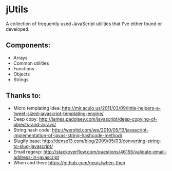 jUtils
======

A collection of frequently used JavaScript utilities that I've either found or developed. 

Components:
-----------
- Arrays
- Common utilities
- Functions
- Objects
- Strings

Thanks to:
----------
- Micro templating idea: http://mir.aculo.us/2011/03/09/little-helpers-a-tweet-sized-javascript-templating-engine/
- Deep copy: http://james.padolsey.com/javascript/deep-copying-of-objects-and-arrays/
- String hash code: http://werxltd.com/wp/2010/05/13/javascript-implementation-of-javas-string-hashcode-method/
- Slugify base: http://dense13.com/blog/2009/05/03/converting-string-to-slug-javascript/
- Email regexp: http://stackoverflow.com/questions/46155/validate-email-address-in-javascript
- When and then: https://github.com/geuis/when-then